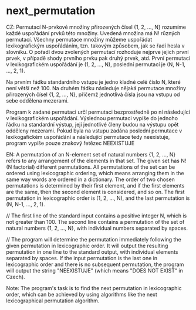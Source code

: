 # next_permutation

CZ:
Permutací N-prvkové množiny přirozených čísel {1, 2, ..., N} rozumíme každé uspořádání prvků této množiny. Uvedená množina má N! různých permutací. Všechny permutace množiny můžeme uspořádat lexikografickým uspořádáním, tzn. takovým způsobem, jak se řadí hesla v slovníku. O pořadí dvou zvolených permutací rozhoduje nejprve jejich první prvek, v případě shody prvního prvku pak druhý prvek, atd. První permutací v lexikografickém uspořádání je (1, 2, ..., N), poslední permutací je (N, N-1, ..., 2, 1).

Na prvním řádku standardního vstupu je jedno kladné celé číslo N, které není větší než 100. Na druhém řádku následuje nějaká permutace množiny přirozených čísel {1, 2, ..., N}, přičemž jednotlivá čísla jsou na vstupu od sebe oddělena mezerami.

Program k zadané permutaci určí permutaci bezprostředně po ní následující v lexikografickém uspořádání. Výslednou permutaci vypíše do jednoho řádku na standardní výstup, její jednotlivé členy budou na výstupu opět odděleny mezerami. Pokud byla na vstupu zadána poslední permutace v lexikogafickém uspořádání a následující permutace tedy neexistuje, program vypíše pouze znakový řetězec NEEXISTUJE

EN:
A permutation of an N-element set of natural numbers {1, 2, ..., N} refers to any arrangement of the elements in that set. The given set has N! (N factorial) different permutations. All permutations of the set can be ordered using lexicographic ordering, which means arranging them in the same way words are ordered in a dictionary. The order of two chosen permutations is determined by their first element, and if the first elements are the same, then the second element is considered, and so on. The first permutation in lexicographic order is (1, 2, ..., N), and the last permutation is (N, N-1, ..., 2, 1).

// The first line of the standard input contains a positive integer N, which is not greater than 100. The second line contains a permutation of the set of natural numbers {1, 2, ..., N}, with individual numbers separated by spaces.

// The program will determine the permutation immediately following the given permutation in lexicographic order. It will output the resulting permutation in one line to the standard output, with individual elements separated by spaces. If the input permutation is the last one in lexicographic order and there is no subsequent permutation, the program will output the string "NEEXISTUJE" (which means "DOES NOT EXIST" in Czech).

Note: The program's task is to find the next permutation in lexicographic order, which can be achieved by using algorithms like the next lexicographical permutation algorithm.
